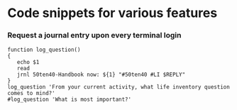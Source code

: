 # Code snippets for various features

### Request a journal entry upon every terminal login

~~~
function log_question()
{
   echo $1
   read
   jrnl 50ten40-Handbook now: ${1} "#50ten40 #LI $REPLY"
}
log_question 'From your current activity, what life inventory question comes to mind?'
#log_question 'What is most important?'
~~~
